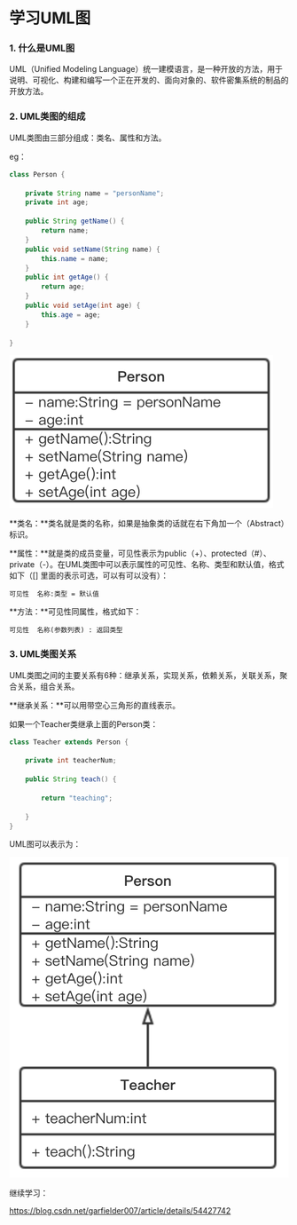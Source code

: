 # 学习UML图

### 1. 什么是UML图

UML（Unified Modeling Language）统一建模语言，是一种开放的方法，用于说明、可视化、构建和编写一个正在开发的、面向对象的、软件密集系统的制品的开放方法。

### 2. UML类图的组成

UML类图由三部分组成：类名、属性和方法。

eg：

```java
class Person {

    private String name = "personName";
    private int age;

    public String getName() {
        return name;
    }
    public void setName(String name) {
        this.name = name;
    }
    public int getAge() {
        return age;
    }
    public void setAge(int age) {
        this.age = age;
    }

}
```

![](../../assets/类图1.png)

**类名：**类名就是类的名称，如果是抽象类的话就在右下角加一个（Abstract）标识。

**属性：**就是类的成员变量，可见性表示为public（+）、protected（\#）、private（-）。在UML类图中可以表示属性的可见性、名称、类型和默认值，格式如下（\[\] 里面的表示可选，可以有可以没有）：

```
可见性  名称:类型 = 默认值
```

**方法：**可见性同属性，格式如下：

```
可见性  名称(参数列表) : 返回类型
```

### 3. UML类图关系

UML类图之间的主要关系有6种：继承关系，实现关系，依赖关系，关联关系，聚合关系，组合关系。

**继承关系：**可以用带空心三角形的直线表示。

如果一个Teacher类继承上面的Person类：

```java
class Teacher extends Person {

    private int teacherNum;

    public String teach() {

        return "teaching";

    }
}
```

UML图可以表示为：

![](../../assets/类图2.png)

继续学习：

https://blog.csdn.net/garfielder007/article/details/54427742

